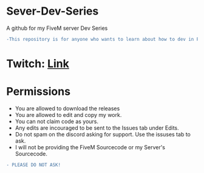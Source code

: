 # Sever-Dev-Series
A github for my FiveM server Dev Series

```diff
-This repository is for anyone who wants to learn about how to dev in FiveM.
```
# Twitch: [Link](https://www.twitch.tv/nep__official)
# Permissions
 - You are allowed to download the releases
 - You are allowed to edit and copy my work.
 - You can not claim code as yours. 
 - Any edits are incouraged to be sent to the Issues tab under Edits.
 - Do not spam on the discord asking for support. Use the issuses tab to ask.
 - I will not be providing the FiveM Sourcecode or my Server's Sourcecode. 
 ```diff 
 - PLEASE DO NOT ASK!
 ```

